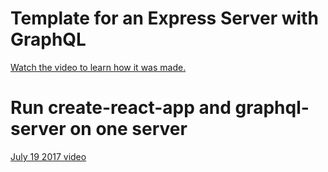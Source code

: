 # Template for an Express Server with GraphQL

[Watch the video to learn how it was made.](https://youtu.be/fUq1iHiDniY)

# Run create-react-app and graphql-server on one server
[July 19 2017 video](https://www.youtube.com/watch?v=9FT-X0Qwsio)
